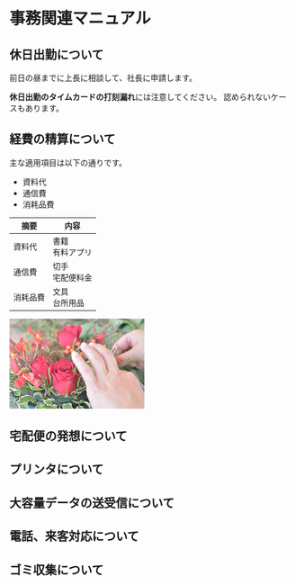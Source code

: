 # 事務関連マニュアル
## 休日出勤について
前日の昼までに上長に相談して、社長に申請します。

**休日出勤のタイムカードの打刻漏れ**には注意してください。
認められないケースもあります。

## 経費の精算について
主な適用項目は以下の通りです。
- 資料代
- 通信費
- 消耗品費

|摘要  |内容
|--|--
|資料代  |書籍<br>有料アプリ
|通信費  |切手<br>宅配便料金
|消耗品費  |文具<br>台所用品
![hana](img/photo02.jpg)

## 宅配便の発想について
## プリンタについて
## 大容量データの送受信について
## 電話、来客対応について
## ゴミ収集について
